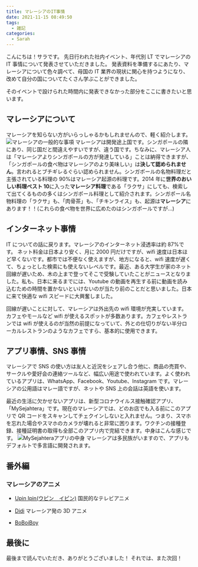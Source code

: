```yaml
---
title: マレーシアのIT事情
date: 2021-11-15 08:49:50
tags:
  - 雑記
categories:
  - Sarah
---
```


こんにちは！サラです。
先日行われた社内イベント、年代別 LT でマレーシアの IT 事情について発表させていただきました。
発表資料を準備するにあたり、マレーシアについて色々調べて、母国の IT 業界の現状に関心を持つようになり、改めて自分の国についてたくさん学ぶことができました。

そのイベントで設けられた時間内に発表できなかった部分をここに書きたいと思います。

<!--more-->

## マレーシアについて

マレーシアを知らない方がいらっしゃるかもしれませんので、軽く紹介します。
![マレーシアの一般的な事項](/images/20211115-sarah/msia.png)
マレーシアは開発途上国です。シンガポールの隣にあり、同じ国だと間違えやすいですが、違う国です。ちなみに、マレーシア人は「マレーシアよりシンガポールの方が発達している」ことは納得できますが、「シンガポールの食べ物はマレーシアのより美味しい」は**決して認められません**。言われるとブチギレるぐらい認められません。シンガポールの名物料理だと主張されている料理の 90%はマレーシア起源の料理です。2014 年に**世界のおいしい料理ベスト 10**に入った**マレーシア料理**である「ラクサ」にしても、検索して出てくるものの多くはシンガポール料理として紹介されます。シンガポール名物料理の「ラクサ」も、「肉骨茶」も、「チキンライス」も、起源は**マレーシア**にあります！！(これらの食べ物を世界に広めたのはシンガポールですが...)

## インターネット事情

IT についての話に戻ります。マレーシアのインターネット浸透率は約 87%です。
ネット料金は日本より安く、月に 2000 円だけですが、wifi 速度は日本ほど早くないです。都市では不便なく使えますが、地方になると、wifi 速度が遅くて、ちょっとした検索にも使えないレベルです。最近、ある大学生が家のネット回線が遅いため、木の上まで登ってそこで受験していたことがニュースとなりました。私も、日本に来るまでには、Youtube の動画を再生する前に動画を読み込むための時間を置かないといけないのが当たり前のことだと思いました。日本に来て快適な wifi スピードに大興奮しました。

回線が遅いことに対して、マレーシアは外出先の wifi 環境が充実しています。カフェやモールなど wifi が使えるスポットが多数あります。カフェやレストランでは wifi が使えるのが当然の前提になっていて、外との仕切りがない半分ローカルレストランのようなカフェですら、基本的に使用できます。

## アプリ事情、SNS 事情

マレーシアで SNS の使い方は友人と近況をシェアし合う他に、商品の売買や、サークルや愛好会の連絡ツールなど、幅広い用途で使われています。よく使われているアプリは、WhatsApp、Facebook、Youtube、Instagram です。マレーシアの公用語はマレー語ですが、ネットや SNS 上の会話は英語を使います。

最近の生活に欠かせないアプリは、新型コロナウイルス接触確認アプリ、「MySejahtera」です。現在のマレーシアでは、どのお店でも入る前にこのアプリで QR コードをスキャンしてチェクインしないと入れません。つまり、スマホを忘れた場合やスマホのカメラが壊れると非常に困ります。ワクチンの接種登録、接種証明書の取得も全部このアプリ内で完結できます。中身はこんな感じです。
![MySejahteraアプリの中身](/images/20211115-sarah/mysejahtera2.jpg)
マレーシアは多民族がいますので、アプリもデフォルトで多言語に開発されます。

## 番外編

### マレーシアのアニメ

- [Upin Ipin(ウピン　イピン)](https://www.youtube.com/watch?v=0e1BC0YAYU0)
  国民的なテレビアニメ

- [Didi](https://www.youtube.com/watch?v=D4QgeDWV2n4)
  マレーシア発の 3D アニメ

- [BoBoiBoy](https://www.youtube.com/watch?v=0RiJKFjcHzM)

## 最後に

最後まで読んでいただき、ありがとうございました！
それでは、また次回！
